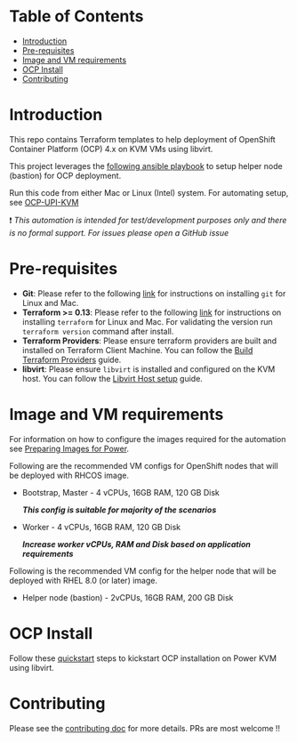 # **Table of Contents**

- [Introduction](#introduction)
- [Pre-requisites](#pre-requisites)
- [Image and VM requirements](#image-and-vm-requirements)
- [OCP Install](#ocp-install)
- [Contributing](#contributing)


# Introduction
This repo contains Terraform templates to help deployment of OpenShift Container Platform (OCP) 4.x on KVM VMs using
libvirt.

This project leverages the [following ansible playbook](https://github.com/RedHatOfficial/ocp4-helpernode) to setup
helper node (bastion) for OCP deployment.

Run this code from either Mac or Linux (Intel) system. For automating setup, see
[OCP-UPI-KVM](https://github.com/ocp-power-automation/ocp-upi-kvm)

:heavy_exclamation_mark: *This automation is intended for test/development purposes only and there is no formal support. For issues please open a GitHub issue*

# Pre-requisites
- **Git**: Please refer to the following [link](https://git-scm.com/book/en/v2/Getting-Started-Installing-Git) for instructions
on installing `git` for Linux and Mac.
- **Terraform >= 0.13**: Please refer to the following [link](https://learn.hashicorp.com/terraform/getting-started/install.html) for instructions on installing `terraform` for Linux and Mac. For validating the version run `terraform version` command after install.
- **Terraform Providers**: Please ensure terraform providers are built and installed on Terraform Client Machine. You can follow the [Build Terraform Providers](docs/terraform-provider-build.md) guide.
- **libvirt**: Please ensure `libvirt` is installed and configured on the KVM host. You can follow the [Libvirt Host setup](docs/libvirt-host-setup.md) guide.


# Image and VM requirements

For information on how to configure the images required for the automation see [Preparing Images for Power](docs/prepare-images.md).

Following are the recommended VM configs for OpenShift nodes that will be deployed with RHCOS image.
- Bootstrap, Master - 4 vCPUs, 16GB RAM, 120 GB Disk

   **_This config is suitable for majority of the scenarios_**
- Worker - 4 vCPUs, 16GB RAM, 120 GB Disk

   **_Increase worker vCPUs, RAM and Disk based on application requirements_**

Following is the recommended VM config for the helper node that will be deployed with RHEL 8.0 (or later) image.
- Helper node (bastion) - 2vCPUs, 16GB RAM, 200 GB Disk

# OCP Install

Follow these [quickstart](docs/quickstart.md) steps to kickstart OCP installation on Power KVM using libvirt.

# Contributing
Please see the [contributing doc](https://github.com/ocp-power-automation/ocp4-upi-kvm/blob/master/CONTRIBUTING.md) for more details.
PRs are most welcome !!